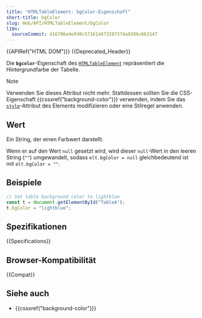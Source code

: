 ```yaml
---
title: "HTMLTableElement: bgColor-Eigenschaft"
short-title: bgColor
slug: Web/API/HTMLTableElement/bgColor
l10n:
  sourceCommit: d16706e4e930c57161d473287374a9286c663147
---
```


{{APIRef("HTML DOM")}} {{Deprecated_Header}}

Die **`bgcolor`**-Eigenschaft des [`HTMLTableElement`](/de/docs/Web/API/HTMLTableElement) repräsentiert die Hintergrundfarbe der Tabelle.

> [!NOTE]
> Verwenden Sie dieses Attribut nicht mehr. Stattdessen sollten Sie die CSS-Eigenschaft {{cssxref("background-color")}} verwenden, indem Sie das [`style`](/de/docs/Web/API/HTMLElement/style)-Attribut des Elements modifizieren oder eine Stilregel anwenden.

## Wert

Ein String, der einen Farbwert darstellt.

Wenn er auf den Wert `null` gesetzt wird, wird dieser `null`-Wert in den leeren String (`""`) umgewandelt, sodass `elt.bgColor = null` gleichbedeutend ist mit `elt.bgColor = ""`.

## Beispiele

```js
// Set table background color to lightblue
const t = document.getElementById("TableA");
t.bgColor = "lightblue";
```

## Spezifikationen

{{Specifications}}

## Browser-Kompatibilität

{{Compat}}

## Siehe auch

- {{cssxref("background-color")}}

